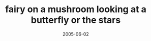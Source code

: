 ---
layout: base.njk
title : 'fairy on a mushroom looking at a butterfly or the stars' 
view_title : 'fairy on a mushroom looking at a butterfly or the stars' 
year : '2005' 
date : '2005-06-02' 
img_file : '/drawing/fairyonamushroomlookingatab.png' 
html_file : 'fairyonamushroomlookingatab' 
next_html : 'sharks.html' 
year_order : '83' 
permalink : "title/{{html_file}}.html"
---